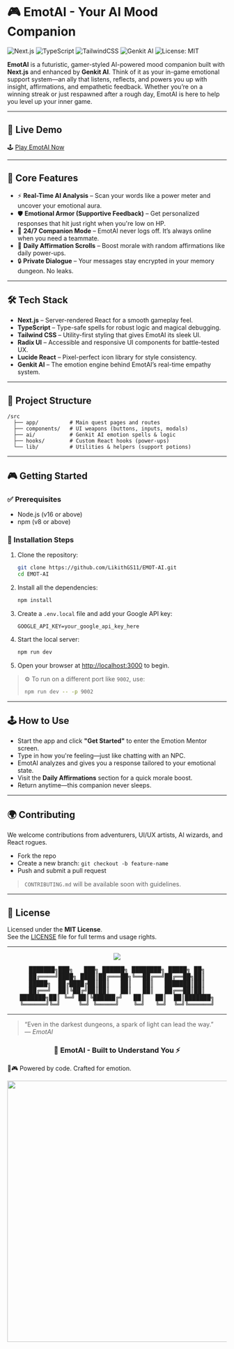 # 🎮 EmotAI - Your AI Mood Companion

![Next.js](https://img.shields.io/badge/Next.js-13+-purple) ![TypeScript](https://img.shields.io/badge/TypeScript-Powered-blue) ![TailwindCSS](https://img.shields.io/badge/TailwindCSS-Utility--First-teal) ![Genkit AI](https://img.shields.io/badge/Genkit%20AI-Emotion%20Engine-yellow) ![License: MIT](https://img.shields.io/badge/License-MIT-green)

**EmotAI** is a futuristic, gamer-styled AI-powered mood companion built with **Next.js** and enhanced by **Genkit AI**. Think of it as your in-game emotional support system—an ally that listens, reflects, and powers you up with insight, affirmations, and empathetic feedback. Whether you’re on a winning streak or just respawned after a rough day, EmotAI is here to help you level up your inner game.

---

## 🚀 Live Demo

🕹️ [Play EmotAI Now](https://emotai.vercel.app)

---

## 🎯 Core Features

- ⚡ **Real-Time AI Analysis** – Scan your words like a power meter and uncover your emotional aura.
- 🛡️ **Emotional Armor (Supportive Feedback)** – Get personalized responses that hit just right when you're low on HP.
- 🌙 **24/7 Companion Mode** – EmotAI never logs off. It’s always online when you need a teammate.
- 📜 **Daily Affirmation Scrolls** – Boost morale with random affirmations like daily power-ups.
- 🔒 **Private Dialogue** – Your messages stay encrypted in your memory dungeon. No leaks.

---

## 🛠️ Tech Stack

- **Next.js** – Server-rendered React for a smooth gameplay feel.
- **TypeScript** – Type-safe spells for robust logic and magical debugging.
- **Tailwind CSS** – Utility-first styling that gives EmotAI its sleek UI.
- **Radix UI** – Accessible and responsive UI components for battle-tested UX.
- **Lucide React** – Pixel-perfect icon library for style consistency.
- **Genkit AI** – The emotion engine behind EmotAI’s real-time empathy system.

---

## 📁 Project Structure

```
/src
  ├── app/          # Main quest pages and routes
  ├── components/   # UI weapons (buttons, inputs, modals)
  ├── ai/           # Genkit AI emotion spells & logic
  ├── hooks/        # Custom React hooks (power-ups)
  └── lib/          # Utilities & helpers (support potions)
```

---

## 🎮 Getting Started

### ✅ Prerequisites

- Node.js (v16 or above)
- npm (v8 or above)

### 💾 Installation Steps

1. Clone the repository:
   ```bash
   git clone https://github.com/LikithGS11/EMOT-AI.git
   cd EMOT-AI
   ```

2. Install all the dependencies:
   ```bash
   npm install
   ```

3. Create a `.env.local` file and add your Google API key:
   ```
   GOOGLE_API_KEY=your_google_api_key_here
   ```

4. Start the local server:
   ```bash
   npm run dev
   ```

5. Open your browser at [http://localhost:3000](http://localhost:3000) to begin.

> ⚙️ To run on a different port like `9002`, use:
> ```bash
> npm run dev -- -p 9002
> ```

---

## 🕹️ How to Use

- Start the app and click **"Get Started"** to enter the Emotion Mentor screen.
- Type in how you're feeling—just like chatting with an NPC.
- EmotAI analyzes and gives you a response tailored to your emotional state.
- Visit the **Daily Affirmations** section for a quick morale boost.
- Return anytime—this companion never sleeps.

---

## 🌍 Contributing

We welcome contributions from adventurers, UI/UX artists, AI wizards, and React rogues.

- Fork the repo
- Create a new branch: `git checkout -b feature-name`
- Push and submit a pull request

> `CONTRIBUTING.md` will be available soon with guidelines.

---

## 📜 License

Licensed under the **MIT License**.  
See the [LICENSE](./LICENSE) file for full terms and usage rights.

---
<p align="center">
  <img src="https://img.shields.io/badge/EmotAI-Powered_by_Genkit_AI-purple?style=for-the-badge&logo=next.js" />
</p>

<pre align="center">
███████╗███╗   ███╗ ██████╗ ████████╗ █████╗ ██╗
██╔════╝████╗ ████║██╔═══██╗╚══██╔══╝██╔══██╗██║
█████╗  ██╔████╔██║██║   ██║   ██║   ███████║██║
██╔══╝  ██║╚██╔╝██║██║   ██║   ██║   ██╔══██║██║
███████╗██║ ╚═╝ ██║╚██████╔╝   ██║   ██║  ██║███████╗
╚══════╝╚═╝     ╚═╝ ╚═════╝    ╚═╝   ╚═╝  ╚═╝╚══════╝
</pre>
---
> “Even in the darkest dungeons, a spark of light can lead the way.”  
> — *EmotAI*
<h3 align="center">🧠 EmotAI - Built to Understand You ⚡</h3>
🧠🎮 Powered by code. Crafted for emotion.
<p align="center">
  <img src="https://i.gifer.com/7VE.gif" width="600"/>
</p>





